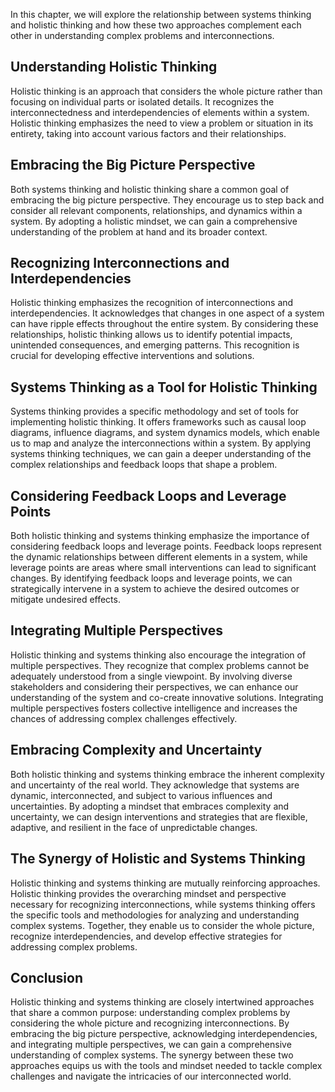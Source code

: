 
In this chapter, we will explore the relationship between systems thinking and holistic thinking and how these two approaches complement each other in understanding complex problems and interconnections.

Understanding Holistic Thinking
-------------------------------

Holistic thinking is an approach that considers the whole picture rather than focusing on individual parts or isolated details. It recognizes the interconnectedness and interdependencies of elements within a system. Holistic thinking emphasizes the need to view a problem or situation in its entirety, taking into account various factors and their relationships.

Embracing the Big Picture Perspective
-------------------------------------

Both systems thinking and holistic thinking share a common goal of embracing the big picture perspective. They encourage us to step back and consider all relevant components, relationships, and dynamics within a system. By adopting a holistic mindset, we can gain a comprehensive understanding of the problem at hand and its broader context.

Recognizing Interconnections and Interdependencies
--------------------------------------------------

Holistic thinking emphasizes the recognition of interconnections and interdependencies. It acknowledges that changes in one aspect of a system can have ripple effects throughout the entire system. By considering these relationships, holistic thinking allows us to identify potential impacts, unintended consequences, and emerging patterns. This recognition is crucial for developing effective interventions and solutions.

Systems Thinking as a Tool for Holistic Thinking
------------------------------------------------

Systems thinking provides a specific methodology and set of tools for implementing holistic thinking. It offers frameworks such as causal loop diagrams, influence diagrams, and system dynamics models, which enable us to map and analyze the interconnections within a system. By applying systems thinking techniques, we can gain a deeper understanding of the complex relationships and feedback loops that shape a problem.

Considering Feedback Loops and Leverage Points
----------------------------------------------

Both holistic thinking and systems thinking emphasize the importance of considering feedback loops and leverage points. Feedback loops represent the dynamic relationships between different elements in a system, while leverage points are areas where small interventions can lead to significant changes. By identifying feedback loops and leverage points, we can strategically intervene in a system to achieve the desired outcomes or mitigate undesired effects.

Integrating Multiple Perspectives
---------------------------------

Holistic thinking and systems thinking also encourage the integration of multiple perspectives. They recognize that complex problems cannot be adequately understood from a single viewpoint. By involving diverse stakeholders and considering their perspectives, we can enhance our understanding of the system and co-create innovative solutions. Integrating multiple perspectives fosters collective intelligence and increases the chances of addressing complex challenges effectively.

Embracing Complexity and Uncertainty
------------------------------------

Both holistic thinking and systems thinking embrace the inherent complexity and uncertainty of the real world. They acknowledge that systems are dynamic, interconnected, and subject to various influences and uncertainties. By adopting a mindset that embraces complexity and uncertainty, we can design interventions and strategies that are flexible, adaptive, and resilient in the face of unpredictable changes.

The Synergy of Holistic and Systems Thinking
--------------------------------------------

Holistic thinking and systems thinking are mutually reinforcing approaches. Holistic thinking provides the overarching mindset and perspective necessary for recognizing interconnections, while systems thinking offers the specific tools and methodologies for analyzing and understanding complex systems. Together, they enable us to consider the whole picture, recognize interdependencies, and develop effective strategies for addressing complex problems.

Conclusion
----------

Holistic thinking and systems thinking are closely intertwined approaches that share a common purpose: understanding complex problems by considering the whole picture and recognizing interconnections. By embracing the big picture perspective, acknowledging interdependencies, and integrating multiple perspectives, we can gain a comprehensive understanding of complex systems. The synergy between these two approaches equips us with the tools and mindset needed to tackle complex challenges and navigate the intricacies of our interconnected world.
